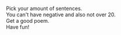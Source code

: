 Pick your amount of sentences.<br>
You can't have negative and also not over 20.<br>
Get a good poem.<br>
Have fun!<br>
